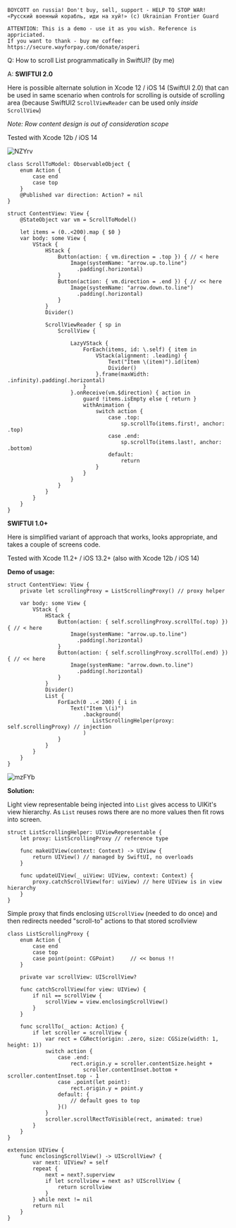 ```
BOYCOTT on russia! Don't buy, sell, support - HELP TO STOP WAR!
«Русский военный корабль, иди на хуй!» (c) Ukrainian Frontier Guard

ATTENTION: This is a demo - use it as you wish. Reference is appriciated.
If you want to thank - buy me coffee: https://secure.wayforpay.com/donate/asperi
```

Q: How to scroll List programmatically in SwiftUI? (by me)

A: 
**SWIFTUI 2.0**

Here is possible alternate solution in Xcode 12 / iOS 14 (SwiftUI 2.0) that can be used in same scenario when controls for scrolling is outside of scrolling area (because SwiftUI2 `ScrollViewReader` can be used only *inside* `ScrollView`)

*Note: Row content design is out of consideration scope* 

Tested with Xcode 12b / iOS 14

![NZYrv](https://user-images.githubusercontent.com/62171579/162632340-4f3c1816-b3a0-4c47-84e7-779099cf452e.gif)


```
class ScrollToModel: ObservableObject {
    enum Action {
        case end
        case top
    }
    @Published var direction: Action? = nil
}

struct ContentView: View {
    @StateObject var vm = ScrollToModel()

    let items = (0..<200).map { $0 }
    var body: some View {
        VStack {
            HStack {
                Button(action: { vm.direction = .top }) { // < here
                    Image(systemName: "arrow.up.to.line")
                      .padding(.horizontal)
                }
                Button(action: { vm.direction = .end }) { // << here
                    Image(systemName: "arrow.down.to.line")
                      .padding(.horizontal)
                }
            }
            Divider()
            
            ScrollViewReader { sp in
                ScrollView {
               
                    LazyVStack {
                        ForEach(items, id: \.self) { item in
                            VStack(alignment: .leading) {
                                Text("Item \(item)").id(item)
                                Divider()
                            }.frame(maxWidth: .infinity).padding(.horizontal)
                        }
                    }.onReceive(vm.$direction) { action in
                        guard !items.isEmpty else { return }
                        withAnimation {
                            switch action {
                                case .top:
                                    sp.scrollTo(items.first!, anchor: .top)
                                case .end:
                                    sp.scrollTo(items.last!, anchor: .bottom)
                                default:
                                    return
                            }
                        }
                    }
                }
            }
        }
    }
}
```

**SWIFTUI 1.0+**

Here is simplified variant of approach that works, looks appropriate, and takes a couple of screens code. 

Tested with Xcode 11.2+ / iOS 13.2+ (also with Xcode 12b / iOS 14)

**Demo of usage:**

```
struct ContentView: View {
    private let scrollingProxy = ListScrollingProxy() // proxy helper

    var body: some View {
        VStack {
            HStack {
                Button(action: { self.scrollingProxy.scrollTo(.top) }) { // < here
                    Image(systemName: "arrow.up.to.line")
                      .padding(.horizontal)
                }
                Button(action: { self.scrollingProxy.scrollTo(.end) }) { // << here
                    Image(systemName: "arrow.down.to.line")
                      .padding(.horizontal)
                }
            }
            Divider()
            List {
                ForEach(0 ..< 200) { i in
                    Text("Item \(i)")
                        .background(
                           ListScrollingHelper(proxy: self.scrollingProxy) // injection
                        )
                }
            }
        }
    }
}
```

![mzFYb](https://user-images.githubusercontent.com/62171579/162632362-347deedf-94ee-42e0-974b-a52afef43df9.gif)


**Solution:**

Light view representable being injected into `List` gives access to UIKit's view hierarchy. As `List` reuses rows there are no more values then fit rows into screen.

```
struct ListScrollingHelper: UIViewRepresentable {
    let proxy: ListScrollingProxy // reference type

    func makeUIView(context: Context) -> UIView {
        return UIView() // managed by SwiftUI, no overloads
    }

    func updateUIView(_ uiView: UIView, context: Context) {
        proxy.catchScrollView(for: uiView) // here UIView is in view hierarchy
    }
}
```

Simple proxy that finds enclosing `UIScrollView` (needed to do once) and then redirects needed "scroll-to" actions to that stored scrollview

```
class ListScrollingProxy {
    enum Action {
        case end
        case top
        case point(point: CGPoint)     // << bonus !!
    }

    private var scrollView: UIScrollView?

    func catchScrollView(for view: UIView) {
        if nil == scrollView {
            scrollView = view.enclosingScrollView()
        }
    }

    func scrollTo(_ action: Action) {
        if let scroller = scrollView {
            var rect = CGRect(origin: .zero, size: CGSize(width: 1, height: 1))
            switch action {
                case .end:
                    rect.origin.y = scroller.contentSize.height +
                        scroller.contentInset.bottom + scroller.contentInset.top - 1
                case .point(let point):
                    rect.origin.y = point.y
                default: {
                    // default goes to top
                }()
            }
            scroller.scrollRectToVisible(rect, animated: true)
        }
    }
}

extension UIView {
    func enclosingScrollView() -> UIScrollView? {
        var next: UIView? = self
        repeat {
            next = next?.superview
            if let scrollview = next as? UIScrollView {
                return scrollview
            }
        } while next != nil
        return nil
    }
}
```
